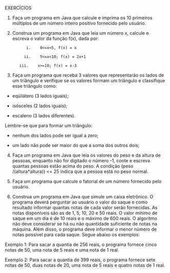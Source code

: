 EXERCÍCIOS

1)   Faça um programa em Java que calcule e imprima os 10 primeiros múltiplos de um número inteiro positivo fornecido pelo usuário.

 

2)   Construa um programa em Java que leia um número x, calcule e escreva o valor da função f(x), dada por:

               i.    0<=x<5, f(x) = x

              ii.    5<=x<10; f(x) = 2x+1

            iii.    x>=10; f(x) = x-3

 

3)   Faça um programa que receba 3 valores que representarão os lados de um triângulo e verifique se os valores formam um triângulo e classifique esse triângulo como:

- eqüilátero (3 lados iguais);

- isósceles (2 lados iguais);

- escaleno (3 lados diferentes).

 

Lembre-se que para formar um triângulo:

- nenhum dos lados pode ser igual a zero;

- um lado não pode ser maior do que a soma dos outros dois;

 

4)   Faça um programa em Java que leia os valores do peso e da altura de pessoas, enquanto não for digitado o número -1, conte e escreva quantas pessoas estão acima do peso. A condição (peso /(altura*altura)) <= 25 indica que a pessoa está no peso normal.

 

5)   Faça um programa que calcule o fatorial de um número fornecido pelo usuário.

 

6)   Construa um programa em Java que simule um caixa eletrônico. O programa deverá perguntar ao usuário o valor do saque e como resultado informar quantas notas de cada valor serão fornecidas. As notas disponíveis são as de 1, 5, 10, 20 e 50 reais. O valor mínimo de saque em um dia é de 10 reais e o máximo de 600 reais. O algoritmo não deve considerar se há ou não quantidade suficiente de notas na máquina.  Além disso, o programa deve informar o menor número de notas possível para cada saque. Segue abaixo os exemplos:

Exemplo 1: Para sacar a quantia de 256 reais, o programa fornece cinco notas de 50, uma nota de 5 reais e uma nota de 1 real.

Exemplo 2: Para sacar a quantia de 399 reais, o programa fornece sete notas de 50, duas notas de 20, uma nota de 5 reais e quatro notas de 1 real.